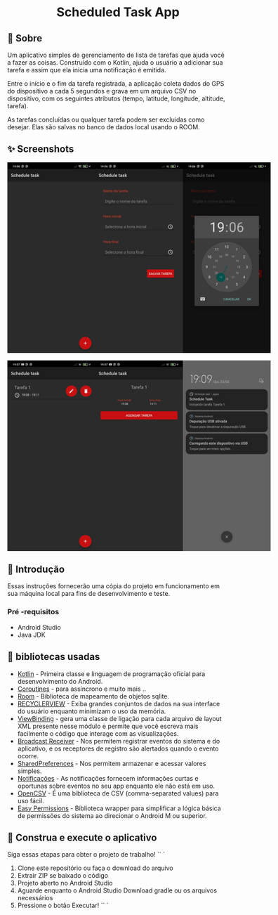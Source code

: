 <p align="center">
    <h1 align="center">Scheduled Task App</h1>
</p>

## 🌟 Sobre

Um aplicativo simples de gerenciamento de lista de tarefas que ajuda você a fazer as coisas. Construído com o Kotlin, ajuda o usuário a adicionar sua tarefa e assim que ela inicia uma notificação é emitida.

Entre o início e o fim da tarefa registrada, a aplicação coleta dados do GPS do dispositivo a cada 5 segundos e grava em um arquivo CSV no dispositivo, com os seguintes atributos (tempo, latitude, longitude, altitude, tarefa).

As tarefas concluídas ou qualquer tarefa podem ser excluidas como desejar. Elas são salvas no banco de dados local usando o ROOM.

## ✨ Screenshots

<div style="display:flex;">
<img src="assets/images/image1.jpg" width="200">
<img src="assets/images/image2.jpg" width="200">
<img src="assets/images/image3.jpg" width="200">
</div>
<br>
<div style="display:flex;">
<img src="assets/images/image4.jpg" width="200">
<img src="assets/images/image5.jpg" width="200">
<img src="assets/images/image6.jpg" width="200">
</div>

## 🚀 Introdução

Essas instruções fornecerão uma cópia do projeto em funcionamento em sua máquina local para fins de desenvolvimento e teste.

### Pré -requisitos

- Android Studio
- Java JDK

## 📃 bibliotecas usadas

- [Kotlin](https://kotlinlang.org/) - Primeira classe e linguagem de programação oficial para desenvolvimento do Android.
- [Coroutines](https://kotlinlang.org/docs/reference/coroutines-overview.html) - para assíncrono e muito mais ..
- [Room](https://developer.android.com/topic/libraries/architecture/room) - Biblioteca de mapeamento de objetos sqlite.
- [RECYCLERVIEW](https://developer.android.com/Jetpack/androidx/releases/recycLerview) - Exiba grandes conjuntos de dados na sua interface do usuário enquanto minimizam o uso da memória.
- [ViewBinding](https://developer.android.com/topic/libraries/view-binding) - gera uma classe de ligação para cada arquivo de layout XML presente nesse módulo e permite que você escreva mais facilmente o código que interage com as visualizações.
- [Broadcast Receiver](https://developer.android.com/guide/components/broadcasts?hl=pt-br) - Nos permitem registrar eventos do sistema e do aplicativo, e os receptores de registro são alertados quando o evento ocorre.
- [SharedPreferences](https://developer.android.com/training/data-storage/shared-preferences?hl=pt-br) - Nos permitem armazenar e acessar valores simples.
- [Notificações](https://developer.android.com/training/notify-user/build-notification?hl=pt-br) - As notificações fornecem informações curtas e oportunas sobre eventos no seu app enquanto ele não está em uso.
- [OpenCSV](https://opencsv.sourceforge.net/) - É uma biblioteca de CSV (comma-separated values) para uso fácil.
- [Easy Permissions](https://github.com/googlesamples/easypermissions) - Biblioteca wrapper para simplificar a lógica básica de permissões do sistema ao direcionar o Android M ou superior.

## 🔨 Construa e execute o aplicativo

Siga essas etapas para obter o projeto de trabalho!
`` `

1. Clone este repositório ou faça o download do arquivo
2. Extrair ZIP se baixado o código
3. Projeto aberto no Android Studio
4. Aguarde enquanto o Android Studio Download gradle ou os arquivos necessários
5. Pressione o botão Executar!
   `` `
